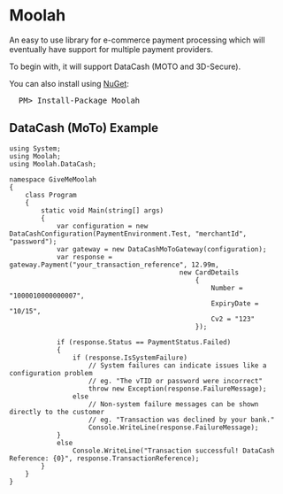 # Moolah

An easy to use library for e-commerce payment processing which will eventually have support for multiple payment providers.

To begin with, it will support DataCash (MOTO and 3D-Secure).

You can also install using [NuGet](http://nuget.org/Packages/Search?packageType=Packages&searchCategory=All+Categories&searchTerm=machine.specifications):
<pre>
  PM> Install-Package Moolah
</pre>

## DataCash (MoTo) Example

    using System;
    using Moolah;
    using Moolah.DataCash;
    
    namespace GiveMeMoolah
    {
        class Program
        {
            static void Main(string[] args)
            {
                var configuration = new DataCashConfiguration(PaymentEnvironment.Test, "merchantId", "password");
                var gateway = new DataCashMoToGateway(configuration);
                var response = gateway.Payment("your_transaction_reference", 12.99m,
                                               new CardDetails
                                                   {
                                                       Number = "1000010000000007",
                                                       ExpiryDate = "10/15",
                                                       Cv2 = "123"
                                                   });
    
                if (response.Status == PaymentStatus.Failed)
                {
                    if (response.IsSystemFailure)
                        // System failures can indicate issues like a configuration problem
                        // eg. "The vTID or password were incorrect"
                        throw new Exception(response.FailureMessage);
                    else
                        // Non-system failure messages can be shown directly to the customer
                        // eg. "Transaction was declined by your bank."
                        Console.WriteLine(response.FailureMessage);
                }
                else
                    Console.WriteLine("Transaction successful! DataCash Reference: {0}", response.TransactionReference);
            }
        }
    }
